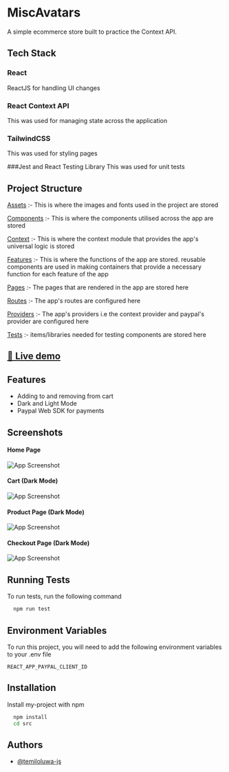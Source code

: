 
# MiscAvatars

A simple ecommerce store built to practice the Context API.


## Tech Stack
### React
ReactJS for handling UI changes

### React Context API
This was used for managing state across the application

### TailwindCSS
This was used for styling pages

###Jest and React Testing Library
This was used for unit tests




## Project Structure



[Assets](https://github.com/temiloluwa-js/misc/tree/main/src/assets) :- This is where the images and fonts used in the project are stored


[Components](https://github.com/temiloluwa-js/misc/tree/main/src/components) :- This is where the components utilised across the app are stored


[Context](https://github.com/temiloluwa-js/misc/tree/main/src/context) :- This is where the context module that provides the app's universal logic is stored


[Features](https://github.com/temiloluwa-js/misc/tree/main/src/features) :- This is where the functions of the app are stored. reusable components are used in making containers that provide a necessary function for each feature of the app


[Pages](https://github.com/temiloluwa-js/misc/tree/main/src/pages) :- The pages that are rendered in the app are stored here


[Routes](https://github.com/temiloluwa-js/misc/tree/main/src/routes) :- The app's routes are configured here


[Providers](https://github.com/temiloluwa-js/misc/tree/main/src/providers) :- The app's providers i.e the context provider and paypal's provider are configured here


[Tests](https://github.com/temiloluwa-js/misc/tree/main/src/tests) :- items/libraries needed for testing components are stored here

<h2><a href="https://miscavatars.vercel.app">🚀 Live demo </a></h2>

## Features

- Adding to and removing from cart
- Dark and Light Mode
- Paypal Web SDK for payments


## Screenshots

#### Home Page



![App Screenshot](https://firebasestorage.googleapis.com/v0/b/thekawaiiblog-68df1.appspot.com/o/two.png?alt=media&token=be8ecbbc-3d78-4949-9ad8-200fda12c232)


#### Cart (Dark Mode)



![App Screenshot](https://firebasestorage.googleapis.com/v0/b/thekawaiiblog-68df1.appspot.com/o/three.png?alt=media&token=ee84e18e-f671-47d8-afdf-41d614f026d9)


#### Product Page (Dark Mode)



![App Screenshot](https://firebasestorage.googleapis.com/v0/b/thekawaiiblog-68df1.appspot.com/o/four.png?alt=media&token=e72380b3-277f-4f05-9769-9bb0cf299c74)



#### Checkout Page (Dark Mode)

![App Screenshot](https://firebasestorage.googleapis.com/v0/b/thekawaiiblog-68df1.appspot.com/o/one.png?alt=media&token=c1367927-41dd-403f-8809-a42f28a9747d)







## Running Tests

To run tests, run the following command

```bash
  npm run test
```


## Environment Variables

To run this project, you will need to add the following environment variables to your .env file

`REACT_APP_PAYPAL_CLIENT_ID`

## Installation

Install my-project with npm

```bash
  npm install 
  cd src
```
    
## Authors

- [@temiloluwa-js](https://www.github.com/temiloluwa-js)

